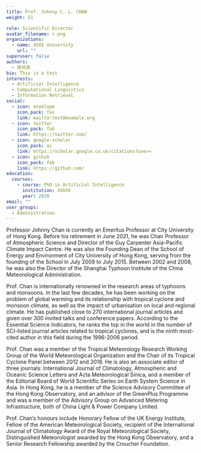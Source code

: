 ```yaml
---
title: Prof. Johnny C. L. CHAN
weight: 51

role: Scientific Director
avatar_filename: r.png
organizations:
  - name: XXXX University
    url: ""
superuser: false
authors:
  - 陈仲良
bio: This is a test
interests:
  - Artificial Intelligence
  - Computational Linguistics
  - Information Retrieval
social:
  - icon: envelope
    icon_pack: fas
    link: mailto:test@example.org
  - icon: twitter
    icon_pack: fab
    link: https://twitter.com/
  - icon: google-scholar
    icon_pack: ai
    link: https://scholar.google.co.uk/citations?user=
  - icon: github
    icon_pack: fab
    link: https://github.com/
education:
  courses:
    - course: PhD in Artificial Intelligence
      institution: XXXXX
      year: 2020
email: ""
user_groups:
  - Administration
---
```

Professor Johnny Chan is currently an Emeritus Professor at City University of Hong Kong. Before his retirement in June 2021, he was Chair Professor of Atmospheric Science and Director of the Guy Carpenter Asia-Pacific Climate Impact Centre. He was also the Founding Dean of the School of Energy and Environment of City University of Hong Kong, serving from the founding of the School in July 2009 to July 2015. Between 2002 and 2008, he was also the Director of the Shanghai Typhoon Institute of the China Meteorological Administration.

Prof. Chan is internationally renowned in the research areas of typhoons and monsoons. In the last few decades, he has been working on the problem of global warming and its relationship with tropical cyclone and monsoon climate, as well as the impact of urbanisation on local and regional climate. He has published close to 270 international journal articles and given over 300 invited talks and conference papers. According to the Essential Science Indicators, he ranks the top in the world in the number of SCI-listed journal articles related to tropical cyclones, and is the ninth most-cited author in this field during the 1996-2006 period.

Prof. Chan was a member of the Tropical Meteorology Research Working Group of the World Meteorological Organization and the Chair of its Tropical Cyclone Panel between 2012 and 2018. He is also an associate editor of three journals: International Journal of Climatology, Atmospheric and Oceanic Science Letters and Acta Meteorological Sinica, and a member of the Editorial Board of World Scientific Series on Earth System Science in Asia. In Hong Kong, he is a member of the Science Advisory Committee of the Hong Kong Observatory, and an advisor of the GreenPlus Programme and was a member of the Advisory Group on Advanced Metering Infrastructure, both of China Light & Power Company Limited.

Prof. Chan’s honours include Honorary Fellow of the UK Energy Institute, Fellow of the American Meteorological Society, recipient of the International Journal of Climatology Award of the Royal Meteorological Society, Distinguished Meteorologist awarded by the Hong Kong Observatory, and a Senior Research Fellowship awarded by the Croucher Foundation.